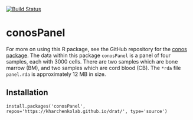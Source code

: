 [![Build Status](https://travis-ci.org/kharchenkolab/conosPanel.svg?branch=main)](https://travis-ci.org/github/kharchenkolab/conosPanel)

# conosPanel

For more on using this R package, see the GitHub repository for the [conos package](https://github.com/kharchenkolab/conos). The data within this package `conosPanel` is a panel of four samples, each with 3000 cells. There are two samples which are bone marrow (BM), and two samples which are cord blood (CB). The `*rda` file `panel.rda` is approximately 12 MB in size.

 
## Installation

```
install.packages('conosPanel', repos='https://kharchenkolab.github.io/drat/', type='source')
```

